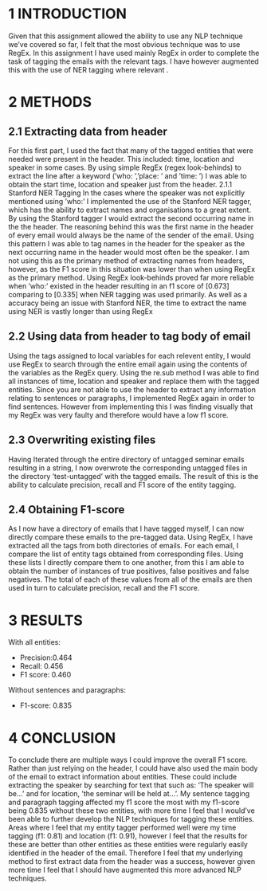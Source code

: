 # 1 INTRODUCTION

Given that this assignment allowed the ability to use any NLP technique
we’ve covered so far, I felt that the most obvious technique was to use
RegEx. In this assignment I have used mainly RegEx in order to complete
the task of tagging the emails with the relevant tags. I have however
augmented this with the use of NER tagging where relevant .

# 2 METHODS
## 2.1 Extracting data from header
For this first part, I used the fact that many of the tagged entities that
were needed were present in the header. This included: time, location
and speaker in some cases. By using simple RegEx (regex look-behinds)
to extract the line after a keyword (’who: ’,’place: ’ and ’time: ’) I was
able to obtain the start time, location and speaker just from the header.
2.1.1 Stanford NER Tagging In the cases where the speaker was not
explicitly mentioned using ’who:’ I implemented the use of the Stanford
NER tagger, which has the ability to extract names and organisations to
a great extent. By using the Stanford tagger I would extract the second
occurring name in the the header. The reasoning behind this was the first
name in the header of every email would always be the name of the sender
of the email. Using this pattern I was able to tag names in the header for
the speaker as the next occurring name in the header would most often be
the speaker.
I am not using this as the primary method of extracting names from
headers, however, as the F1 score in this situation was lower than when
using RegEx as the primary method. Using RegEx look-behinds proved
far more reliable when ’who:’ existed in the header resulting in an f1
score of [0.673] comparing to [0.335] when NER tagging was used
primarily. As well as a accuracy being an issue with Stanford NER, the
time to extract the name using NER is vastly longer than using RegEx
## 2.2 Using data from header to tag body of email
Using the tags assigned to local variables for each relevent entity, I would
use RegEx to search through the entire email again using the contents of
the variables as the RegEx query. Using the re.sub method I was able to
find all instances of time, location and speaker and replace them with the
tagged entities. Since you are not able to use the header to extract any
information relating to sentences or paragraphs, I implemented RegEx
again in order to find sentences. However from implementing this I was
finding visually that my RegEx was very faulty and therefore would have
a low f1 score.

## 2.3 Overwriting existing files
Having Iterated through the entire directory of untagged seminar emails
resulting in a string, I now overwrote the corresponding untagged files in
the directory ’test-untagged’ with the tagged emails. The result of this is
the ability to calculate precision, recall and F1 score of the entity tagging.

## 2.4 Obtaining F1-score
As I now have a directory of emails that I have tagged myself, I can now
directly compare these emails to the pre-tagged data. Using RegEx, I
have extracted all the tags from both directories of emails. For each email,
I compare the list of entity tags obtained from corresponding files. Using
these lists I directly compare them to one another, from this I am able to
obtain the number of instances of true positives, false positives and false
negatives. The total of each of these values from all of the emails are then
used in turn to calculate precision, recall and the F1 score.

# 3 RESULTS
With all entities:
- Precision:0.464
- Recall: 0.456
- F1 score: 0.460 

Without sentences and paragraphs:
- F1-score: 0.835

# 4 CONCLUSION
To conclude there are multiple ways I could improve the overall F1 score.
Rather than just relying on the header, I could have also used the main
body of the email to extract information about entities. These could
include extracting the speaker by searching for text that such as: ’The
speaker will be...’ and for location, ’the seminar will be held at...’. My
sentence tagging and paragraph tagging affected my f1 score the most
with my f1-score being 0.835 without these two entities, with more time
I feel that I would’ve been able to further develop the NLP techniques for
tagging these entities.
Areas where I feel that my entity tagger performed well were my time
tagging (f1: 0.81) and location (f1: 0.91), however I feel that the results
for these are better than other entities as these entities were regularly
easily identified in the header of the email. Therefore I feel that my
underlying method to first extract data from the header was a success,
however given more time I feel that I should have augmented this more
advanced NLP techniques.

